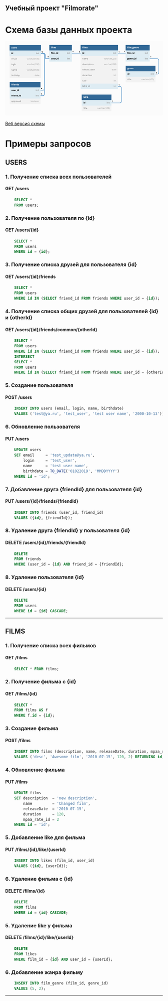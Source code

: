 ## Учебный проект "Filmorate"

# Схема базы данных проекта

![Data base scheme](https://github.com/NadezhdaNovikova/java-filmorate/blob/add-database/DB_diagram.png)

[Веб версия схемы](https://dbdiagram.io/d/62c5cca269be0b672cb35b08)


# Примеры запросов

## USERS

### 1. Получение списка всех пользователей

#### GET /users

```sql
    SELECT *
    FROM users;
```

### 2. Получение пользователя по {id}

#### GET /users/{id}

```sql
    SELECT *
    FROM users
    WHERE id = {id};
```

### 3. Получение списка друзей для пользователя {id}

#### GET /users/{id}/friends

```sql
    SELECT *
    FROM users
    WHERE id IN (SELECT friend_id FROM friends WHERE user_id = {id}); 
```

### 4. Получение списка общих друзей для пользователей {id} и {otherId}

#### GET /users/{id}/friends/common/{otherId}

```sql
    SELECT *
    FROM users
    WHERE id IN (SELECT friend_id FROM friends WHERE user_id = {id});
    INTERSECT
    SELECT *
    FROM users
    WHERE id IN (SELECT friend_id FROM friends WHERE user_id = {otherId});
```

### 5. Создание пользователя

#### POST /users

```sql
    INSERT INTO users (email, login, name, birthdate)
    VALUES ('test@ya.ru', 'test_user', 'test user name', '2000-10-13')) RETURNING id;
```

### 6. Обновление пользователя

#### PUT /users

```sql
    UPDATE users
    SET email     = 'test_update@ya.ru',
        login     = 'test_user',
        name      = 'test user name',
        birthdate = TO_DATE('01022019', 'MMDDYYYY')
    WHERE id = 'id';
```

### 7. Добавление друга {friendId} для пользователя {id}

#### PUT /users/{id}/friends/{friendId}

```sql
    INSERT INTO friends (user_id, friend_id)
    VALUES ({id}, {friendId});
```

### 8. Удаление друга {friendId} у пользователя {id}

#### DELETE /users/{id}/friends/{friendId}

```sql
    DELETE
    FROM friends
    WHERE (user_id = {id} AND friend_id = {friendId};
```

### 8. Удаление пользователя {id}

#### DELETE /users/{id}

```sql
    DELETE
    FROM users
    WHERE id = {id} CASCADE;
```

***  

## FILMS

### 1. Получение списка всех фильмов

#### GET /films

```sql
    SELECT * FROM films; 
```

### 2. Получение фильма с {id}

#### GET /films/{id}

```sql
    SELECT *
    FROM films AS f
    WHERE f.id = {id};
```

### 3. Создание фильма

#### POST /films

```sql
    INSERT INTO films (description, name, releaseDate, duration, mpaa_rate_id)
    VALUES ('desc', 'Awesome film', '2010-07-15', 120, 2) RETURNING id;
```

### 4. Обновление фильма

#### PUT /films

```sql
    UPDATE films
    SET description  = 'new description',
        name         = 'Changed film',
        releaseDate  = '2010-07-15',
        duration     = 120,
        mpaa_rate_id = 2
    WHERE id = 'id';
```

### 5. Добавление like для фильма

#### PUT /films/{id}/like/{userId}

```sql
    INSERT INTO likes (film_id, user_id)
    VALUES ({id}, {userId});
```

### 6. Удаление фильма с {id}

#### DELETE /films/{id}

```sql
    DELETE
    FROM films
    WHERE id = {id} CASCADE;
```

### 5. Удаление like у фильма

#### DELETE /films/{id}/like/{userId}

```sql
    DELETE
    FROM likes
    WHERE film_id = {id} AND user_id = {userId};
```
### 6. Добавление жанра фильму

```sql
    INSERT INTO film_genre (film_id, genre_id)
    VALUES (5, 2);
```
***